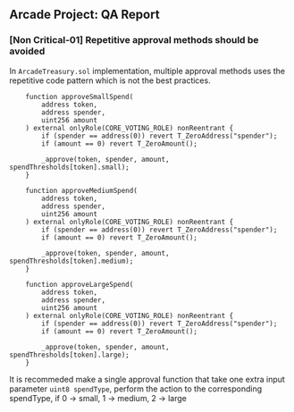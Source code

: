 ## Arcade Project: QA Report

### [Non Critical-01] Repetitive approval methods should be avoided

In `ArcadeTreasury.sol` implementation, multiple approval methods uses the repetitive code pattern which is not the best practices. 

```solidity
    function approveSmallSpend(
        address token,
        address spender,
        uint256 amount
    ) external onlyRole(CORE_VOTING_ROLE) nonReentrant {
        if (spender == address(0)) revert T_ZeroAddress("spender");
        if (amount == 0) revert T_ZeroAmount();

        _approve(token, spender, amount, spendThresholds[token].small);
    }

    function approveMediumSpend(
        address token,
        address spender,
        uint256 amount
    ) external onlyRole(CORE_VOTING_ROLE) nonReentrant {
        if (spender == address(0)) revert T_ZeroAddress("spender");
        if (amount == 0) revert T_ZeroAmount();

        _approve(token, spender, amount, spendThresholds[token].medium);
    }

    function approveLargeSpend(
        address token,
        address spender,
        uint256 amount
    ) external onlyRole(CORE_VOTING_ROLE) nonReentrant {
        if (spender == address(0)) revert T_ZeroAddress("spender");
        if (amount == 0) revert T_ZeroAmount();

        _approve(token, spender, amount, spendThresholds[token].large);
    }
```

It is recommeded make a single approval function that take one extra input parameter `uint8 spendType`, perform the action to the corresponding spendType, if 0 -> small, 1 -> medium, 2 -> large

